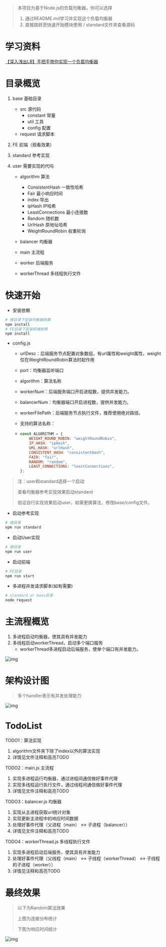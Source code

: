 > 本项目为基于Node.js的负载均衡器，你可以选择
>
> 1. 通过README.md学习并实现这个负载均衡器
> 2. 直接跳转至快速开始模块使用 / standard文件夹查看源码

# 学习资料

[【深入浅出LB】手把手带你实现一个负载均衡器](https://juejin.cn/post/6987196608161005581/)





# 目录概览

1. base 基础目录

   - src 源代码
     - constant 常量
     - util 工具
     - config 配置
   - request 请求脚本

2. FE 前端（观看效果）

3. standard 参考实现

4. user 需要实现的代吗

   - algorithm 算法
     - ConsistentHash 一致性哈希
     - Fair 最小响应时间
     - index 导出
     - ipHash IP哈希
     - LeastConnections 最小连接数
     - Random 随机数
     - UrlHash  原地址哈希
     - WeightRoundRobin 权重轮询

   - balancer 均衡器
   - main  主流程
   - worker  后端服务
   - workerThread 多线程执行文件





# 快速开始

- 安装依赖

```bash
# 根目录下安装均衡器依赖
npm install
# FE目录下安装前端依赖
npm install
```



- config.js

  - urlDesc：后端服务节点配置对象数组，有url属性和weight属性，weight仅在WeightRoundRobin算法时起作用
  - port：均衡器监听端口
  - algorithm：算法名称

  - workerNum：后端服务端口开启进程数，提供并发能力。

  - balancerNum：均衡器端口开启进程数，提供并发能力。

  - workerFilePath：后端服务节点执行文件，推荐使用绝对路径。

  - 支持的算法名称：

  - ```js
    const ALGORITHM = {
        WEIGHT_ROUND_ROBIN: "weightRoundRobin",
        IP_HASH: "ipHash",
        URL_HASH: "urlHash",
        CONSISTENT_HASH: "consistentHash",
        FAIR: "fair",
        RANDOM: "random",
        LEAST_CONNECTIONS: "leastConnections",
    };
    ```





>  注：user和standard选择一个启动
>
> 查看均衡器参考实现效果启动standard
>
> 验证自行实现效果启动user，如需更换算法，修改base/config文件。

- 启动参考实现

```bash
# 根目录
npm run standard
```



- 启动User实现

```bash
# 根目录
npm run user
```



- 启动前端

```bash
# FE目录
npm run start
```



- 多进程并发请求脚本(如有需要)

```bash
# standard or base目录
node request
```



# 主流程概览

1. 多进程启动均衡器，使其具有并发能力
2. 多线程启动workerThread，启动多个端口服务
   - workerThread多进程启动后端服务，使单个端口有并发能力。

![img](https://bloginfo.lebronchao.com/doc-image/b0c41cb8eb2f495fb09565fa1c86ae19~tplv-8vc7tlzf3c-raw.png) 





# 架构设计图

> 多个handler表示有并发处理能力

![img](https://bloginfo.lebronchao.com/doc-image/ec26da0a165f46689e3e38f9c577beae~tplv-8vc7tlzf3c-raw.png) 





# TodoList

TODO1：算法实现

1. algorithm文件夹下除了index以外的算法实现
2. 详情见文件注释和高亮TODO



TODO2：main.js 主流程

1. 实现多进程运行均衡器，通过进程间通信做好事件代理
2. 实现多线程运行执行文件，通过线程间通信做好事件代理
3. 详情见文件注释和高亮TODO



TODO3：balancer.js 均衡器

1. 实现从主进程获取url统计对象
2. 实现更新主进程中的响应时间数据
3. 处理好事件代理（父进程（main） <-> 子进程（balancer））
4. 详情见文件注释和高亮TODO



TODO4：workerThread.js  多线程执行文件

1. 实现多进程启动后端服务，使其具有并发能力
2. 处理好事件代理（父线程（main） <-> 子线程（workerThread） <-> 子线程的子进程（worker））
3. 详情见注释和高亮TODO




# 最终效果

> 以下为Random算法效果
>
> 上图为连接分布统计
>
> 下图为响应时间统计

![img](https://bloginfo.lebronchao.com/doc-image/2dd4afb109264c7c8d7b8dfe311c8b3c~tplv-8vc7tlzf3c-raw.png)

